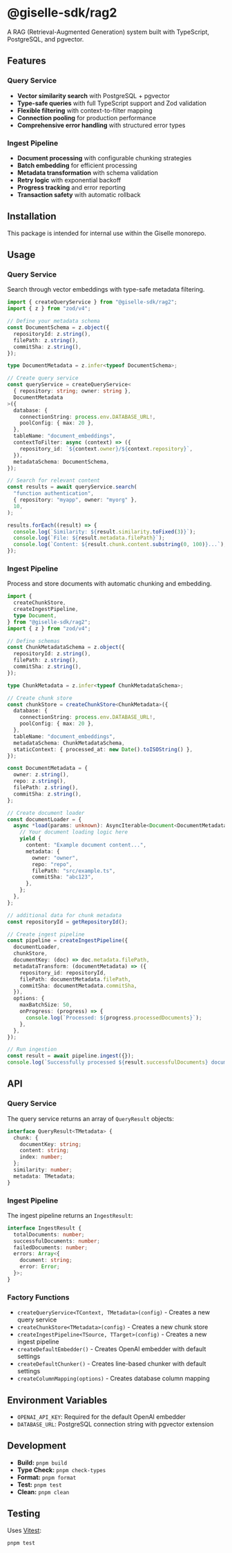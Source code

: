 # @giselle-sdk/rag2

A RAG (Retrieval-Augmented Generation) system built with TypeScript, PostgreSQL,
and pgvector.

## Features

### Query Service

- **Vector similarity search** with PostgreSQL + pgvector
- **Type-safe queries** with full TypeScript support and Zod validation
- **Flexible filtering** with context-to-filter mapping
- **Connection pooling** for production performance
- **Comprehensive error handling** with structured error types

### Ingest Pipeline

- **Document processing** with configurable chunking strategies
- **Batch embedding** for efficient processing
- **Metadata transformation** with schema validation
- **Retry logic** with exponential backoff
- **Progress tracking** and error reporting
- **Transaction safety** with automatic rollback

## Installation

This package is intended for internal use within the Giselle monorepo.

## Usage

### Query Service

Search through vector embeddings with type-safe metadata filtering.

```typescript
import { createQueryService } from "@giselle-sdk/rag2";
import { z } from "zod/v4";

// Define your metadata schema
const DocumentSchema = z.object({
  repositoryId: z.string(),
  filePath: z.string(),
  commitSha: z.string(),
});

type DocumentMetadata = z.infer<typeof DocumentSchema>;

// Create query service
const queryService = createQueryService<
  { repository: string; owner: string },
  DocumentMetadata
>({
  database: {
    connectionString: process.env.DATABASE_URL!,
    poolConfig: { max: 20 },
  },
  tableName: "document_embeddings",
  contextToFilter: async (context) => ({
    repository_id: `${context.owner}/${context.repository}`,
  }),
  metadataSchema: DocumentSchema,
});

// Search for relevant content
const results = await queryService.search(
  "function authentication",
  { repository: "myapp", owner: "myorg" },
  10,
);

results.forEach((result) => {
  console.log(`Similarity: ${result.similarity.toFixed(3)}`);
  console.log(`File: ${result.metadata.filePath}`);
  console.log(`Content: ${result.chunk.content.substring(0, 100)}...`);
});
```

### Ingest Pipeline

Process and store documents with automatic chunking and embedding.

```typescript
import {
  createChunkStore,
  createIngestPipeline,
  type Document,
} from "@giselle-sdk/rag2";
import { z } from "zod/v4";

// Define schemas
const ChunkMetadataSchema = z.object({
  repositoryId: z.string(),
  filePath: z.string(),
  commitSha: z.string(),
});

type ChunkMetadata = z.infer<typeof ChunkMetadataSchema>;

// Create chunk store
const chunkStore = createChunkStore<ChunkMetadata>({
  database: {
    connectionString: process.env.DATABASE_URL!,
    poolConfig: { max: 20 },
  },
  tableName: "document_embeddings",
  metadataSchema: ChunkMetadataSchema,
  staticContext: { processed_at: new Date().toISOString() },
});

const DocumentMetadata = {
  owner: z.string(),
  repo: z.string(),
  filePath: z.string(),
  commitSha: z.string(),
};

// Create document loader
const documentLoader = {
  async *load(params: unknown): AsyncIterable<Document<DocumentMetadata>> {
    // Your document loading logic here
    yield {
      content: "Example document content...",
      metadata: {
        owner: "owner",
        repo: "repo",
        filePath: "src/example.ts",
        commitSha: "abc123",
      },
    };
  },
};

// additional data for chunk metadata
const repositoryId = getRepositoryId();

// Create ingest pipeline
const pipeline = createIngestPipeline({
  documentLoader,
  chunkStore,
  documentKey: (doc) => doc.metadata.filePath,
  metadataTransform: (documentMetadata) => ({
    repository_id: repositoryId,
    filePath: documentMetadata.filePath,
    commitSha: documentMetadata.commitSha,
  }),
  options: {
    maxBatchSize: 50,
    onProgress: (progress) => {
      console.log(`Processed: ${progress.processedDocuments}`);
    },
  },
});

// Run ingestion
const result = await pipeline.ingest({});
console.log(`Successfully processed ${result.successfulDocuments} documents`);
```

## API

### Query Service

The query service returns an array of `QueryResult` objects:

```typescript
interface QueryResult<TMetadata> {
  chunk: {
    documentKey: string;
    content: string;
    index: number;
  };
  similarity: number;
  metadata: TMetadata;
}
```

### Ingest Pipeline

The ingest pipeline returns an `IngestResult`:

```typescript
interface IngestResult {
  totalDocuments: number;
  successfulDocuments: number;
  failedDocuments: number;
  errors: Array<{
    document: string;
    error: Error;
  }>;
}
```

### Factory Functions

- `createQueryService<TContext, TMetadata>(config)` - Creates a new query
  service
- `createChunkStore<TMetadata>(config)` - Creates a new chunk store
- `createIngestPipeline<TSource, TTarget>(config)` - Creates a new ingest
  pipeline
- `createDefaultEmbedder()` - Creates OpenAI embedder with default settings
- `createDefaultChunker()` - Creates line-based chunker with default settings
- `createColumnMapping(options)` - Creates database column mapping

## Environment Variables

- `OPENAI_API_KEY`: Required for the default OpenAI embedder
- `DATABASE_URL`: PostgreSQL connection string with pgvector extension

## Development

- **Build:** `pnpm build`
- **Type Check:** `pnpm check-types`
- **Format:** `pnpm format`
- **Test:** `pnpm test`
- **Clean:** `pnpm clean`

## Testing

Uses [Vitest](https://vitest.dev/):

```sh
pnpm test
```